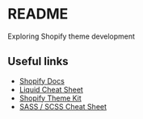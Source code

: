 # README

Exploring Shopify theme development

## Useful links
- [Shopify Docs](https://shopify.dev/docs)
- [Liquid Cheat Sheet](https://www.shopify.ca/partners/shopify-cheat-sheet)
- [Shopify Theme Kit](https://shopify.github.io/themekit/)
- [SASS / SCSS Cheat Sheet](https://devhints.io/sass)